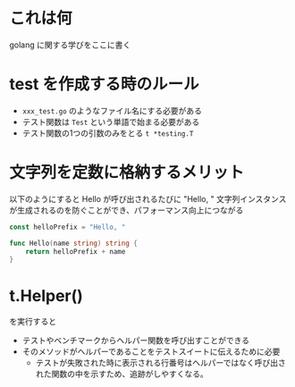 # これは何
golang に関する学びをここに書く

# test を作成する時のルール
- `xxx_test.go` のようなファイル名にする必要がある
- テスト関数は `Test` という単語で始まる必要がある
- テスト関数の1つの引数のみをとる `t *testing.T`

# 文字列を定数に格納するメリット
以下のようにすると Hello が呼び出されるたびに "Hello, " 文字列インスタンスが生成されるのを防ぐことができ、パフォーマンス向上につながる

```go
const helloPrefix = "Hello, "

func Hello(name string) string {
	return helloPrefix + name
}
```

# t.Helper()
を実行すると
- テストやベンチマークからヘルパー関数を呼び出すことができる
- そのメソッドがヘルパーであることをテストスイートに伝えるために必要
  - テストが失敗された時に表示される行番号はヘルパーではなく呼び出された関数の中を示すため、追跡がしやすくなる。



